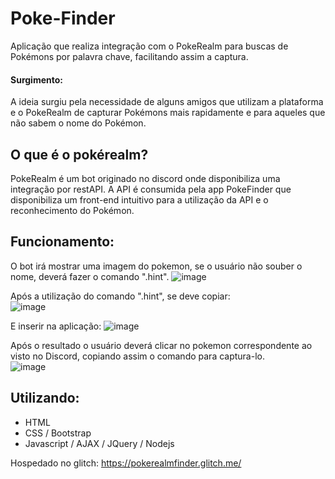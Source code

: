 # Poke-Finder
Aplicação que realiza integração com o PokeRealm para buscas de Pokémons por palavra chave, facilitando assim a captura.  

#### Surgimento:
A ideia surgiu pela necessidade de alguns amigos que utilizam a plataforma e o PokeRealm de capturar Pokémons mais rapidamente e para aqueles que não sabem o nome do Pokémon.

## O que é o pokérealm?

PokeRealm é um bot originado no discord onde disponibiliza uma integração por restAPI.
A API é consumida pela app PokeFinder que disponibiliza um front-end intuitivo para a utilização da API e o reconhecimento do Pokémon.

## Funcionamento:
  O bot irá mostrar uma imagem do pokemon, se o usuário não souber o nome, deverá fazer o comando ".hint".
  ![image](https://user-images.githubusercontent.com/69728179/90322557-19a4b080-df2c-11ea-81f8-fc9ea43057a1.png)
  
  Após a utilização do comando ".hint", se deve copiar:  
  ![image](https://user-images.githubusercontent.com/69728179/90322469-ddbd1b80-df2a-11ea-91dd-0605077850d0.png)
  
  E inserir na aplicação:
  ![image](https://user-images.githubusercontent.com/69728179/90322518-a9962a80-df2b-11ea-9823-2486f8dd11ac.png)
  
  Após o resultado o usuário deverá clicar no pokemon correspondente ao visto no Discord, copiando assim o comando para captura-lo.  
  ![image](https://user-images.githubusercontent.com/69728179/90322666-4c02dd80-df2d-11ea-91bb-620ef447740e.png)
  
## Utilizando:
  - HTML
  - CSS / Bootstrap
  - Javascript / AJAX / JQuery / Nodejs

Hospedado no glitch: https://pokerealmfinder.glitch.me/
